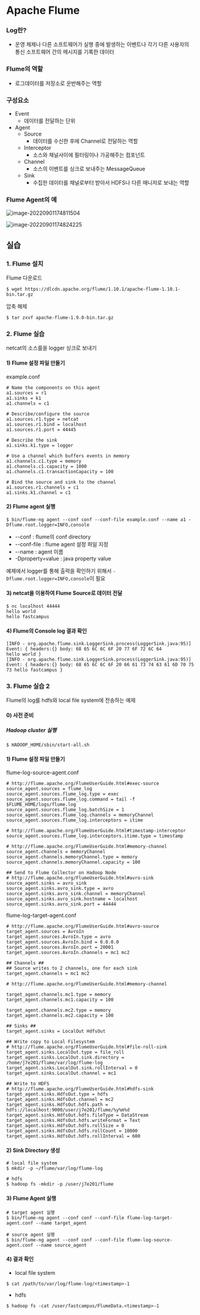 # Apache Flume

### Log란?

* 운영 체제나 다른 소프트웨어가 실행 중에 발생하는 이벤트나 각기 다른 사용자의 통신 소프트웨어 간의 메시지를 기록한 데이터



### Flume의 역할

* 로그데이터를 저장소로 운반해주는 역할



### 구성요소

* Event
  *  데이터를 전달하는 단위
* Agent
  * Source
    * 데이터를 수신한 후에 Channel로 전달하는 역할
  * Interceptor
    * 소스와 채널사이에 필터링이나 가공해주는 컴포넌트
  * Channel
    *  소스의 이벤트를 싱크로 보내주는 MessageQueue
  * Sink
    * 수집한 데이터를 채널로부터 받아서 HDFS나 다른 매니저로 보내는 역할



### Flume Agent의 예

![image-20220901174811504](C:\Users\SSAFY\AppData\Roaming\Typora\typora-user-images\image-20220901174811504.png)

![image-20220901174824225](C:\Users\SSAFY\AppData\Roaming\Typora\typora-user-images\image-20220901174824225.png)



## 실습

### 1. Flume 설치

Flume 다운로드

```
$ wget https://dlcdn.apache.org/flume/1.10.1/apache-flume-1.10.1-bin.tar.gz
```

압축 해제

```
$ tar zxvf apache-flume-1.9.0-bin.tar.gz
```

### 2. Flume 실습 

netcat의 소스를을 logger 싱크로 보내기

#### 1) Flume 설정 파일 만들기

example.conf

```
# Name the components on this agent
a1.sources = r1
a1.sinks = k1
a1.channels = c1

# Describe/configure the source
a1.sources.r1.type = netcat
a1.sources.r1.bind = localhost
a1.sources.r1.port = 44445

# Describe the sink
a1.sinks.k1.type = logger

# Use a channel which buffers events in memory
a1.channels.c1.type = memory
a1.channels.c1.capacity = 1000
a1.channels.c1.transactionCapacity = 100

# Bind the source and sink to the channel
a1.sources.r1.channels = c1
a1.sinks.k1.channel = c1
```

#### 2) Flume agent 실행

```
$ bin/flume-ng agent --conf conf --conf-file example.conf --name a1 -Dflume.root.logger=INFO,console
```

- --conf : flume의 conf directory
- --conf-file : flume agent 설정 파일 지정
- --name : agent 이름
- -Dproperty=value : java property value

예제에서 logger를 통해 출력을 확인하기 위해서 `-Dflume.root.logger=INFO,console`이 필요

#### 3) netcat을 이용하여 Flume Source로 데이터 전달

```
$ nc localhost 44444
hello world
hello fastcampus
```

#### 4) Flume의 Console log 결과 확인

```
[INFO - org.apache.flume.sink.LoggerSink.process(LoggerSink.java:95)] Event: { headers:{} body: 68 65 6C 6C 6F 20 77 6F 72 6C 64                hello world }
[INFO - org.apache.flume.sink.LoggerSink.process(LoggerSink.java:95)] Event: { headers:{} body: 68 65 6C 6C 6F 20 66 61 73 74 63 61 6D 70 75 73 hello fastcampus }
```

### 3. Flume 실습 2

Flume의 log를 hdfs와 local file system에 전송하는 예제

#### 0) 사전 준비

##### Hadoop cluster 실행

```
$ HADOOP_HOME/sbin/start-all.sh
```

#### 1) Flume 설정 파일 만들기

flume-log-source-agent.conf

```
# http://flume.apache.org/FlumeUserGuide.html#exec-source
source_agent.sources = flume_log
source_agent.sources.flume_log.type = exec
source_agent.sources.flume_log.command = tail -f $FLUME_HOME/logs/flume.log
source_agent.sources.flume_log.batchSize = 1
source_agent.sources.flume_log.channels = memoryChannel
source_agent.sources.flume_log.interceptors = itime

# http://flume.apache.org/FlumeUserGuide.html#timestamp-interceptor
source_agent.sources.flume_log.interceptors.itime.type = timestamp

# http://flume.apache.org/FlumeUserGuide.html#memory-channel
source_agent.channels = memoryChannel
source_agent.channels.memoryChannel.type = memory
source_agent.channels.memoryChannel.capacity = 100

## Send to Flume Collector on Hadoop Node
# http://flume.apache.org/FlumeUserGuide.html#avro-sink
source_agent.sinks = avro_sink
source_agent.sinks.avro_sink.type = avro
source_agent.sinks.avro_sink.channel = memoryChannel
source_agent.sinks.avro_sink.hostname = localhost
source_agent.sinks.avro_sink.port = 44444
```

flume-log-target-agent.conf

```
# http://flume.apache.org/FlumeUserGuide.html#avro-source
target_agent.sources = AvroIn
target_agent.sources.AvroIn.type = avro
target_agent.sources.AvroIn.bind = 0.0.0.0
target_agent.sources.AvroIn.port = 20001
target_agent.sources.AvroIn.channels = mc1 mc2

## Channels ##
## Source writes to 2 channels, one for each sink
target_agent.channels = mc1 mc2

# http://flume.apache.org/FlumeUserGuide.html#memory-channel

target_agent.channels.mc1.type = memory
target_agent.channels.mc1.capacity = 100

target_agent.channels.mc2.type = memory
target_agent.channels.mc2.capacity = 100

## Sinks ##
target_agent.sinks = LocalOut HdfsOut

## Write copy to Local Filesystem 
# http://flume.apache.org/FlumeUserGuide.html#file-roll-sink
target_agent.sinks.LocalOut.type = file_roll
target_agent.sinks.LocalOut.sink.directory = /home/j7e201/flume/var/log/flume-log
target_agent.sinks.LocalOut.sink.rollInterval = 0
target_agent.sinks.LocalOut.channel = mc1

## Write to HDFS
# http://flume.apache.org/FlumeUserGuide.html#hdfs-sink
target_agent.sinks.HdfsOut.type = hdfs
target_agent.sinks.HdfsOut.channel = mc2
target_agent.sinks.HdfsOut.hdfs.path = hdfs://localhost:9000/user/j7e201/flume/%y%m%d
target_agent.sinks.HdfsOut.hdfs.fileType = DataStream
target_agent.sinks.HdfsOut.hdfs.writeFormat = Text
target_agent.sinks.HdfsOut.hdfs.rollSize = 0
target_agent.sinks.HdfsOut.hdfs.rollCount = 10000
target_agent.sinks.HdfsOut.hdfs.rollInterval = 600
```

#### 2) Sink Directory 생성

```
# local file system
$ mkdir -p ~/flume/var/log/flume-log

# hdfs
$ hadoop fs -mkdir -p /user/j7e201/flume
```

#### 3) Flume Agent 실행

```
# target agent 실행
$ bin/flume-ng agent --conf conf --conf-file flume-log-target-agent.conf --name target_agent

# source agent 실행
$ bin/flume-ng agent --conf conf --conf-file flume-log-source-agent.conf --name source_agent
```

#### 4) 결과 확인

- local file system

```
$ cat /path/to/var/log/flume-log/<timestamp>-1
```

- hdfs

```
$ hadoop fs -cat /user/fastcampus/FlumeData.<timestamp>-1
```